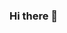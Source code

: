 ### Hi there 👋

<!--
- 🔭 I love maths, programming, web development and everything related to these topics😊
- 🌱  I’m addicted to learning and growing every day!
- 📫 How to reach me: 
  -  ![LinkedinGIF](https://user-images.githubusercontent.com/125875338/230729563-a7dfeb67-931c-4ade-a462-249cd6fa11eb.gif)
[LinkedIn](https://www.linkedin.com/in/fatih-ay1661/)
- 😄 Pronouns: ...
- ⚡ Fun fact: ...
-->
